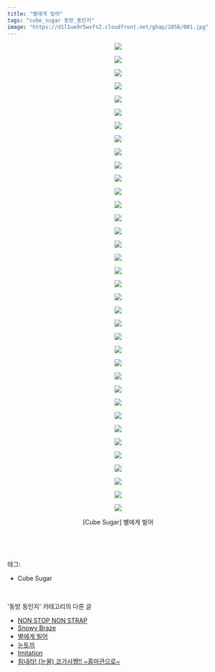 ```yaml
---
title: "별에게 빌어"
tags: "cube_sugar 동방_동인지"
image: "https://d1l1ue9r5wvfs2.cloudfront.net/ghap/2856/001.jpg"
---
```

<div class="article">
<p style="text-align: center; clear: none; float: none;"><img src="{{ site.imgserver9 }}/ghap/2856/001.jpg"/></p>
<p style="text-align: center; clear: none; float: none;"><img src="{{ site.imgserver9 }}/ghap/2856/002.jpg"/></p>
<p style="text-align: center; clear: none; float: none;"><img src="{{ site.imgserver9 }}/ghap/2856/003.jpg"/></p>
<p style="text-align: center; clear: none; float: none;"><img src="{{ site.imgserver9 }}/ghap/2856/004.jpg"/></p>
<p style="text-align: center; clear: none; float: none;"><img src="{{ site.imgserver9 }}/ghap/2856/005.jpg"/></p>
<p style="text-align: center; clear: none; float: none;"><img src="{{ site.imgserver9 }}/ghap/2856/006.jpg"/></p>
<p style="text-align: center; clear: none; float: none;"><img src="{{ site.imgserver9 }}/ghap/2856/007.jpg"/></p>
<p style="text-align: center; clear: none; float: none;"><img src="{{ site.imgserver9 }}/ghap/2856/008.jpg"/></p>
<p style="text-align: center; clear: none; float: none;"><img src="{{ site.imgserver9 }}/ghap/2856/009.jpg"/></p>
<p style="text-align: center; clear: none; float: none;"><img src="{{ site.imgserver9 }}/ghap/2856/010.jpg"/></p>
<p style="text-align: center; clear: none; float: none;"><img src="{{ site.imgserver9 }}/ghap/2856/011.jpg"/></p>
<p style="text-align: center; clear: none; float: none;"><img src="{{ site.imgserver9 }}/ghap/2856/012.jpg"/></p>
<p style="text-align: center; clear: none; float: none;"><img src="{{ site.imgserver9 }}/ghap/2856/013.jpg"/></p>
<p style="text-align: center; clear: none; float: none;"><img src="{{ site.imgserver9 }}/ghap/2856/014.jpg"/></p>
<p style="text-align: center; clear: none; float: none;"><img src="{{ site.imgserver9 }}/ghap/2856/015.jpg"/></p>
<p style="text-align: center; clear: none; float: none;"><img src="{{ site.imgserver9 }}/ghap/2856/016.jpg"/></p>
<p style="text-align: center; clear: none; float: none;"><img src="{{ site.imgserver9 }}/ghap/2856/017.jpg"/></p>
<p style="text-align: center; clear: none; float: none;"><img src="{{ site.imgserver9 }}/ghap/2856/018.jpg"/></p>
<p style="text-align: center; clear: none; float: none;"><img src="{{ site.imgserver9 }}/ghap/2856/019.jpg"/></p>
<p style="text-align: center; clear: none; float: none;"><img src="{{ site.imgserver9 }}/ghap/2856/020.jpg"/></p>
<p style="text-align: center; clear: none; float: none;"><img src="{{ site.imgserver9 }}/ghap/2856/021.jpg"/></p>
<p style="text-align: center; clear: none; float: none;"><img src="{{ site.imgserver9 }}/ghap/2856/022.jpg"/></p>
<p style="text-align: center; clear: none; float: none;"><img src="{{ site.imgserver9 }}/ghap/2856/023.jpg"/></p>
<p style="text-align: center; clear: none; float: none;"><img src="{{ site.imgserver9 }}/ghap/2856/024.jpg"/></p>
<p style="text-align: center; clear: none; float: none;"><img src="{{ site.imgserver9 }}/ghap/2856/025.jpg"/></p>
<p style="text-align: center; clear: none; float: none;"><img src="{{ site.imgserver9 }}/ghap/2856/026.jpg"/></p>
<p style="text-align: center; clear: none; float: none;"><img src="{{ site.imgserver9 }}/ghap/2856/027.jpg"/></p>
<p style="text-align: center; clear: none; float: none;"><img src="{{ site.imgserver9 }}/ghap/2856/028.jpg"/></p>
<p style="text-align: center; clear: none; float: none;"><img src="{{ site.imgserver9 }}/ghap/2856/029.jpg"/></p>
<p style="text-align: center; clear: none; float: none;"><img src="{{ site.imgserver9 }}/ghap/2856/030.jpg"/></p>
<p style="text-align: center; clear: none; float: none;"><img src="{{ site.imgserver9 }}/ghap/2856/031.jpg"/></p>
<p style="text-align: center; clear: none; float: none;"><img src="{{ site.imgserver9 }}/ghap/2856/032.jpg"/></p>
<p style="text-align: center; clear: none; float: none;"><img src="{{ site.imgserver9 }}/ghap/2856/033.jpg"/></p>
<p style="text-align: center; clear: none; float: none;"><img src="{{ site.imgserver9 }}/ghap/2856/034.jpg"/></p>
<p style="text-align: center; clear: none; float: none;"><img src="{{ site.imgserver9 }}/ghap/2856/035.jpg"/></p>
<p style="text-align: center; clear: none; float: none;"><img src="{{ site.imgserver9 }}/ghap/2856/036.jpg"/></p>
<p style="text-align: center; clear: none; float: none;">[Cube Sugar] 별에게 빌어</p>
<p><br/></p>
</div><br/>
<div class="tagTrail">
<p>태그: </p>
<ul>
<li>Cube Sugar</li>
</ul>
</div><br/>
<div class="another">
<p>'동방 동인지' 카테고리의 다른 글</p>
<ul>
<li><a href="/ghap_2859">NON STOP NON STRAP</a></li>
<li><a href="/ghap_2857">Snowy Braze</a></li>
<li><a href="/ghap_2856">별에게 빌어</a></li>
<li><a href="/ghap_2855">눈토끼</a></li>
<li><a href="/ghap_2854">Imitation</a></li>
<li><a href="/ghap_2853">힘내라! (눈물) 코가사쨩!! ~홍마관으로~</a></li>
</ul>
</div><br/>
<div class="cb_module cb_fluid">
<div class="cb_wrt cb_profile">
</div><!-- commentList close -->
</div><br/>
